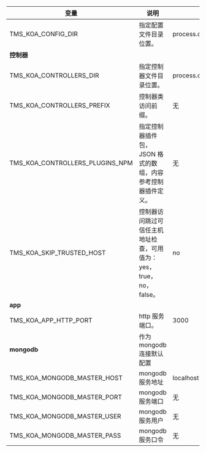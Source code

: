 | 变量                            | 说明                                                               | 默认值                    |
| ------------------------------- | ------------------------------------------------------------------ | ------------------------- |
| TMS_KOA_CONFIG_DIR              | 指定配置文件目录位置。                                             | process.cwd()/config      |
| **控制器**                      |                                                                    |                           |
| TMS_KOA_CONTROLLERS_DIR         | 指定控制器文件目录位置。                                           | process.cwd()/controllers |
| TMS_KOA_CONTROLLERS_PREFIX      | 控制器类访问前缀。                                                 | 无                        |
| TMS_KOA_CONTROLLERS_PLUGINS_NPM | 指定控制器插件包，JSON 格式的数组，内容参考控制器插件定义。        | 无                        |
| TMS_KOA_SKIP_TRUSTED_HOST       | 控制器访问跳过可信任主机地址检查，可用值为：yes，true，no，false。 | no                        |
| **app**                         |                                                                    |                           |
| TMS_KOA_APP_HTTP_PORT           | http 服务端口。                                                    | 3000                      |
| **mongodb**                     | 作为 mongodb 连接默认配置                                          |                           |
| TMS_KOA_MONGODB_MASTER_HOST     | mongodb 服务地址                                                   | localhost                 |
| TMS_KOA_MONGODB_MASTER_PORT     | mongodb 服务端口                                                   | 无                        |
| TMS_KOA_MONGODB_MASTER_USER     | mongodb 服务用户                                                   | 无                        |
| TMS_KOA_MONGODB_MASTER_PASS     | mongodb 服务口令                                                   | 无                        |
